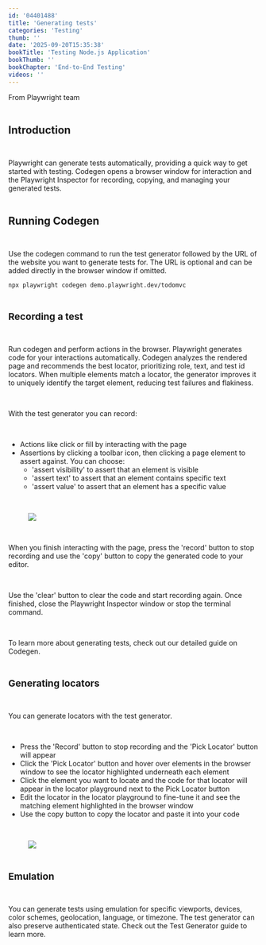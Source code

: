 ```yaml
---
id: '04401488'
title: 'Generating tests'
categories: 'Testing'
thumb: ''
date: '2025-09-20T15:35:38'
bookTitle: 'Testing Node.js Application'
bookThumb: ''
bookChapter: 'End-to-End Testing'
videos: ''
---
```

<p>From Playwright team</p><p>&nbsp;</p><p><span style="font-size:21px;"><strong>Introduction</strong></span></p><p>&nbsp;</p><p>Playwright can generate tests automatically, providing a quick way to get started with testing. Codegen opens a browser window for interaction and the Playwright Inspector for recording, copying, and managing your generated tests.</p><p>&nbsp;</p><p><span style="font-size:21px;"><strong>Running Codegen</strong></span></p><p>&nbsp;</p><p>Use the codegen command to run the test generator followed by the URL of the website you want to generate tests for. The URL is optional and can be added directly in the browser window if omitted.</p><pre><code>npx playwright codegen demo.playwright.dev/todomvc</code></pre><p>&nbsp;</p><p><span style="font-size:19px;"><strong>Recording a test</strong></span></p><p>&nbsp;</p><p>Run codegen and perform actions in the browser. Playwright generates code for your interactions automatically. Codegen analyzes the rendered page and recommends the best locator, prioritizing role, text, and test id locators. When multiple elements match a locator, the generator improves it to uniquely identify the target element, reducing test failures and flakiness.</p><p>&nbsp;</p><p>With the test generator you can record:</p><p>&nbsp;</p><ul><li>Actions like click or fill by interacting with the page</li><li>Assertions by clicking a toolbar icon, then clicking a page element to assert against. You can choose:<ul><li>'assert visibility' to assert that an element is visible</li><li>'assert text' to assert that an element contains specific text</li><li>'assert value' to assert that an element has a specific value</li></ul></li></ul><p>&nbsp;</p><figure class="image"><img src="https://playwright.dev/assets/ideal-img/record-test-js.6a4db60.2700.png"></figure><p>&nbsp;</p><p>When you finish interacting with the page, press the 'record' button to stop recording and use the 'copy' button to copy the generated code to your editor.</p><p>&nbsp;</p><p>Use the 'clear' button to clear the code and start recording again. Once finished, close the Playwright Inspector window or stop the terminal command.</p><p>&nbsp;</p><p>To learn more about generating tests, check out our detailed guide on Codegen.</p><p>&nbsp;</p><p><span style="font-size:19px;"><strong>Generating locators</strong></span></p><p>&nbsp;</p><p>You can generate locators with the test generator.</p><p>&nbsp;</p><ul><li>Press the 'Record' button to stop recording and the 'Pick Locator' button will appear</li><li>Click the 'Pick Locator' button and hover over elements in the browser window to see the locator highlighted underneath each element</li><li>Click the element you want to locate and the code for that locator will appear in the locator playground next to the Pick Locator button</li><li>Edit the locator in the locator playground to fine-tune it and see the matching element highlighted in the browser window</li><li>Use the copy button to copy the locator and paste it into your code</li></ul><p>&nbsp;</p><figure class="image"><img src="https://playwright.dev/assets/ideal-img/pick-locator-js.67f3af9.2788.png"></figure><p>&nbsp;</p><p><span style="font-size:19px;"><strong>Emulation</strong></span></p><p>&nbsp;</p><p>You can generate tests using emulation for specific viewports, devices, color schemes, geolocation, language, or timezone. The test generator can also preserve authenticated state. Check out the Test Generator guide to learn more.</p>
